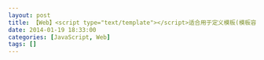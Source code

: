 ```yaml
---
layout: post
title: 【Web】<script type="text/template"></script>适合用于定义模板(模板容器),不解析(渲染/执行)
date: 2014-01-19 18:33:00
categories: [JavaScript, Web]
tags: []
---
```

             